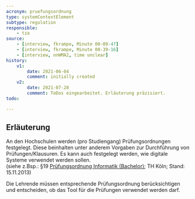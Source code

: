 ```yaml
---
acronym: pruefungsordnung
type: systemContextElement
subtype: regulation 
responsible:
    - tza
source:
    - [interview, fkrampe, Minute 00-09-47]
    - [interview, fkrampe, Minute 00-39-16]
    - [interview, nnWMA2, time unclear]
history:
    v1:
        date: 2021-06-04
        comment: initially created
    v2:
        date: 2021-07-28
        comment: ToDos eingearbeitet. Erläuterung präzisiert. 
todo:

---
```


## Erläuterung

An den Hochschulen werden (pro Studiengang) Prüfungsordnungen festgelegt.
Diese beinhalten unter anderem Vorgaben zur Durchführung von Prüfungen/Klausuren.
Es kann auch festgelegt werden, wie digitale Systeme verwendet werden sollen.\
(siehe z.Bsp.: §19 [Prüfungsordnung Informatik (Bachelor)](https://www.th-koeln.de/mam/downloads/deutsch/studium/studiengaenge/f10/ordnungen_plaene/f10_bpo_ifb_tei_mif_wii_15112013.pdf); TH Köln; Stand: 15.11.2013)

Die Lehrende müssen entsprechende Prüfungsordnung berücksichtigen und entscheiden,
ob das Tool für die Prüfungen verwendet werden darf. 
